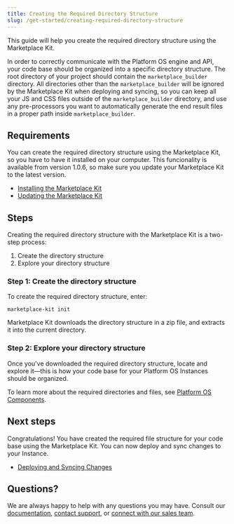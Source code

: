```yaml
---
title: Creating the Required Directory Structure
slug: /get-started/creating-required-directory-structure
---
```


This guide will help you create the required directory structure using the Marketplace Kit. 

In order to correctly communicate with the Platform OS engine and API, your code base should be organized into a specific directory structure. The root directory of your project should contain the `marketplace_builder` directory. All directories other than the `marketplace_builder` will be ignored by the Marketplace Kit when deploying and syncing, so you can keep all your JS and CSS files outside of the `marketplace_builder` directory, and use any pre-processors you want to automatically generate the end result files in a proper path inside `marketplace_builder`.

## Requirements

You can create the required directory structure using the Marketplace Kit, so you have to have it installed on your computer. This funcionality is available from version 1.0.6, so make sure you update your Marketplace Kit to the latest version. 

* [Installing the Marketplace Kit]()
* [Updating the Marketplace Kit]() 

## Steps

Creating the required directory structure with the Marketplace Kit is a two-step process:

1.  Create the directory structure
2.  Explore your directory structure

### Step 1: Create the directory structure

To create the required directory structure, enter:

```
marketplace-kit init
```

Marketplace Kit downloads the directory structure in a zip file, and extracts it into the current directory. 

### Step 2: Explore your directory structure

Once you've downloaded the required directory structure, locate and explore it—this is how your code base for your Platform OS Instances should be organized.

To learn more about the required directories and files, see [Platform OS Components]().

## Next steps

Congratulations! You have created the required file structure for your code base using the Marketplace Kit. You can now deploy and sync changes to your Instance.

* [Deploying and Syncing Changes]()

## Questions?

We are always happy to help with any questions you may have. Consult our [documentation](), [contact support](), or [connect with our sales team]().
